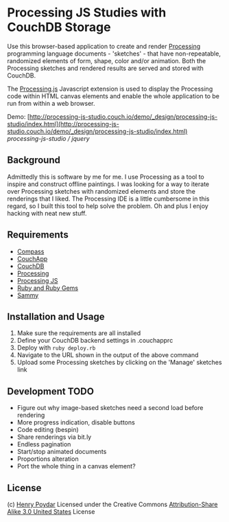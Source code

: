 # Processing JS Studies with CouchDB Storage

Use this browser-based application to create and render [Processing](http://processing.org) programming language documents - 'sketches' - that have non-repeatable, randomized elements of form, shape, color and/or animation.  Both the Processing sketches and rendered results are served and stored with CouchDB.  

The [Processing.js](http://processingjs.org) Javascript extension is used to display the Processing code within HTML canvas elements and enable the whole application to be run from within a web browser.

Demo: [http://processing-js-studio.couch.io/demo/_design/processing-js-studio/index.html](http://processing-js-studio.couch.io/demo/_design/processing-js-studio/index.html) _processing-js-studio / jquery_

## Background

Admittedly this is software by me for me.  I use Processing as a tool to inspire and construct offline paintings.  I was looking for a way to iterate over Processing sketches with randomized elements and store the renderings that I liked.  The Processing IDE is a little cumbersome in this regard, so I built this tool to help solve the problem.  Oh and plus I enjoy hacking with neat new stuff.

## Requirements

* [Compass](http://github.com/chriseppstein/compass)
* [CouchApp](http://github.com/jchris/couchapp)
* [CouchDB](http://couchdb.apache.org)
* [Processing](http://processing.org)
* [Processing JS](http://processingjs.org)
* [Ruby and Ruby Gems](http://www.ruby-lang.org)
* [Sammy](http://code.quirkey.com/sammy)

## Installation and Usage

1. Make sure the requirements are all installed
2. Define your CouchDB backend settings in .couchapprc
3. Deploy with `ruby deploy.rb`
4. Navigate to the URL shown in the output of the above command
5. Upload some Processing sketches by clicking on the 'Manage' sketches link

## Development TODO

* Figure out why image-based sketches need a second load before rendering
* More progress indication, disable buttons
* Code editing (bespin)
* Share renderings via bit.ly
* Endless pagination
* Start/stop animated documents
* Proportions alteration
* Port the whole thing in a canvas element?

## License

(c) [Henry Poydar](http://hpoydar.com)
Licensed under the Creative Commons [Attribution-Share Alike 3.0 United States](http://creativecommons.org/licenses/by-sa/3.0/us/) License